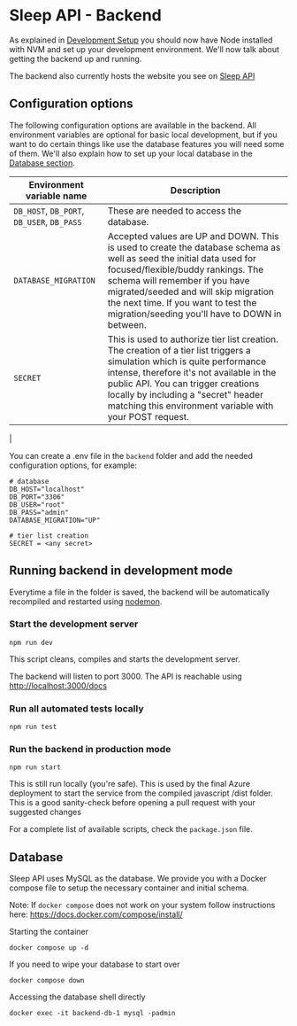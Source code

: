 # Sleep API - Backend

As explained in [Development Setup](../DEVELOPMENT_SETUP.md) you should now have Node installed with NVM and set up your development environment. We'll now talk about getting the backend up and running.

The backend also currently hosts the website you see on [Sleep API][sleepapi]

## Configuration options

The following configuration options are available in the backend. All environment variables are optional for basic local development, but if you want to do certain things like use the database features you will need some of them.
We'll also explain how to set up your local database in the [Database section](#database).

| Environment variable name                  | Description                                                                                                                                                                                                                                                                                                                  |
| ------------------------------------------ | ---------------------------------------------------------------------------------------------------------------------------------------------------------------------------------------------------------------------------------------------------------------------------------------------------------------------------- |
| `DB_HOST`, `DB_PORT`, `DB_USER`, `DB_PASS` | These are needed to access the database.                                                                                                                                                                                                                                                                                     |
| `DATABASE_MIGRATION`                       | Accepted values are UP and DOWN. This is used to create the database schema as well as seed the initial data used for focused/flexible/buddy rankings. The schema will remember if you have migrated/seeded and will skip migration the next time. If you want to test the migration/seeding you'll have to DOWN in between. |
| `SECRET`                                   | This is used to authorize tier list creation. The creation of a tier list triggers a simulation which is quite performance intense, therefore it's not available in the public API. You can trigger creations locally by including a "secret" header matching this environment variable with your POST request.              |

|

You can create a .env file in the `backend` folder and add the needed configuration options, for example:

```
# database
DB_HOST="localhost"
DB_PORT="3306"
DB_USER="root"
DB_PASS="admin"
DATABASE_MIGRATION="UP"

# tier list creation
SECRET = <any secret>
```

## Running backend in development mode

Everytime a file in the folder is saved, the backend will be automatically recompiled and restarted using [nodemon][nodemon].

### Start the development server

```
npm run dev
```

This script cleans, compiles and starts the development server.

The backend will listen to port 3000. The API is reachable using <http://localhost:3000/docs>

### Run all automated tests locally

```
npm run test
```

### Run the backend in production mode

```
npm run start
```

This is still run locally (you're safe). This is used by the final Azure deployment to start the service from the compiled javascript /dist folder. This is a good sanity-check before opening a pull request with your suggested changes

For a complete list of available scripts, check the `package.json` file.

## Database

Sleep API uses MySQL as the database. We provide you with a Docker compose file to setup the necessary container and initial schema.

Note: If `docker compose` does not work on your system follow instructions here: https://docs.docker.com/compose/install/

Starting the container

```
docker compose up -d
```

If you need to wipe your database to start over

```
docker compose down
```

Accessing the database shell directly

```
docker exec -it backend-db-1 mysql -padmin
```

[sleepapi]: https://sleepapi.azurewebsites.net/
[nodemon]: https://nodemon.io/
